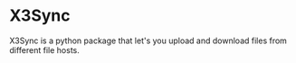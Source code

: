 # X3Sync
X3Sync is a python package that let's you upload and download files from different file hosts.
